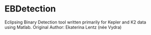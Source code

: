 # EBDetection
Eclipsing Binary Detection tool written primarily for Kepler and K2 data using Matlab. Original Author: Ekaterina Lentz (née Vydra)
